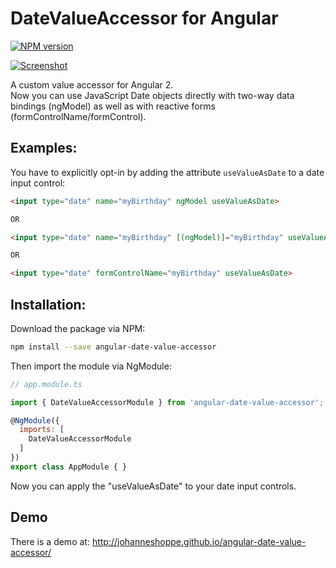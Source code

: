 # DateValueAccessor for Angular
[![NPM version][npm-image]][npm-url]

[![Screenshot](https://johanneshoppe.github.io/angular-date-value-accessor/assets/screenshot.png)](http://johanneshoppe.github.io/angular-date-value-accessor/)

A custom value accessor for Angular 2.  
Now you can use JavaScript Date objects directly with two-way data bindings (ngModel) as well as with reactive forms (formControlName/formControl).

## Examples:

You have to explicitly opt-in by adding the attribute `useValueAsDate` to a date input control:

```html
<input type="date" name="myBirthday" ngModel useValueAsDate>

OR

<input type="date" name="myBirthday" [(ngModel)]="myBirthday" useValueAsDate>

OR

<input type="date" formControlName="myBirthday" useValueAsDate>
```

## Installation:

Download the package via NPM:

```bash
npm install --save angular-date-value-accessor
```

Then import the module via NgModule:

```js
// app.module.ts

import { DateValueAccessorModule } from 'angular-date-value-accessor';

@NgModule({
  imports: [
    DateValueAccessorModule
  ]
})
export class AppModule { }
```

Now you can apply the "useValueAsDate" to your date input controls.


## Demo

There is a demo at:
http://johanneshoppe.github.io/angular-date-value-accessor/

[npm-url]: https://npmjs.org/package/angular-date-value-accessor
[npm-image]: https://badge.fury.io/js/angular-date-value-accessor.svg
